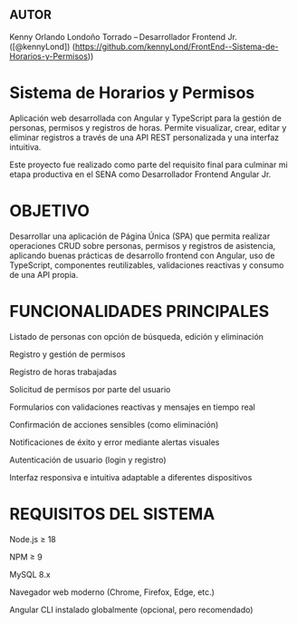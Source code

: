 ## AUTOR
Kenny Orlando Londoño Torrado – Desarrollador Frontend Jr. 
([@kennyLond])
(https://github.com/kennyLond/FrontEnd--Sistema-de-Horarios-y-Permisos))

# Sistema de Horarios y Permisos
Aplicación web desarrollada con Angular y TypeScript para la gestión de personas, permisos y registros de horas. Permite visualizar, crear, editar y eliminar registros a través de una API REST personalizada y una interfaz intuitiva.

Este proyecto fue realizado como parte del requisito final para culminar mi etapa productiva en el SENA como Desarrollador Frontend Angular Jr.

# OBJETIVO
Desarrollar una aplicación de Página Única (SPA) que permita realizar operaciones CRUD sobre personas, permisos y registros de asistencia, aplicando buenas prácticas de desarrollo frontend con Angular, uso de TypeScript, componentes reutilizables, validaciones reactivas y consumo de una API propia.

# FUNCIONALIDADES PRINCIPALES
Listado de personas con opción de búsqueda, edición y eliminación

Registro y gestión de permisos

Registro de horas trabajadas

Solicitud de permisos por parte del usuario

Formularios con validaciones reactivas y mensajes en tiempo real

Confirmación de acciones sensibles (como eliminación)

Notificaciones de éxito y error mediante alertas visuales

Autenticación de usuario (login y registro)

Interfaz responsiva e intuitiva adaptable a diferentes dispositivos

# REQUISITOS DEL SISTEMA
Node.js ≥ 18

NPM ≥ 9

MySQL 8.x

Navegador web moderno (Chrome, Firefox, Edge, etc.)

Angular CLI instalado globalmente (opcional, pero recomendado)
